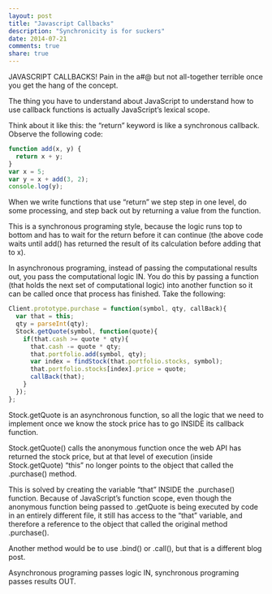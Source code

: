 ```yaml
---
layout: post
title: "Javascript Callbacks"
description: "Synchronicity is for suckers"
date: 2014-07-21
comments: true
share: true
---
```


JAVASCRIPT CALLBACKS! Pain in the a#@ but not all-together terrible once you get the hang of the concept.

The thing you have to understand about JavaScript to understand how to use callback functions is
actually JavaScript’s lexical scope.

Think about it like this: the “return” keyword is like a synchronous callback. Observe the following code:
```javascript
function add(x, y) {
  return x + y;
}
var x = 5;
var y = x + add(3, 2);
console.log(y);
```

When we write functions that use “return” we step step in one level, do some processing, and step
back out by returning a value from the function.

This is a synchronous programing style, because the logic runs top to bottom and has to wait for the
return before it can continue (the above code waits until add() has returned the result of its calculation
before adding that to x).

In asynchronous programing, instead of passing the computational results out, you pass the computational
logic IN. You do this by passing a function (that holds the next set of computational logic) into another
function so it can be called once that process has finished. Take the following:
```javascript
Client.prototype.purchase = function(symbol, qty, callBack){
  var that = this;
  qty = parseInt(qty);
  Stock.getQuote(symbol, function(quote){
    if(that.cash >= quote * qty){
      that.cash -= quote * qty;
      that.portfolio.add(symbol, qty);
      var index = findStock(that.portfolio.stocks, symbol);
      that.portfolio.stocks[index].price = quote;
      callBack(that);
    }
  });
};
```
Stock.getQuote is an asynchronous function, so all the logic that we need to implement once we know
the stock price has to go INSIDE its callback function.

Stock.getQuote() calls the anonymous function once the web API has returned the stock price, but at
that level of execution (inside Stock.getQuote) “this” no longer points to the object that called the
.purchase() method.

This is solved by creating the variable “that” INSIDE the .purchase() function. Because of JavaScript’s
function scope, even though the anonymous function being passed to .getQuote is being executed by code
in an entirely different file, it still has access to the “that” variable, and therefore a reference to
the object that called the original method .purchase().

Another method would be to use .bind() or .call(), but that is a different blog post.

Asynchronous programing passes logic IN, synchronous programing passes results OUT.
